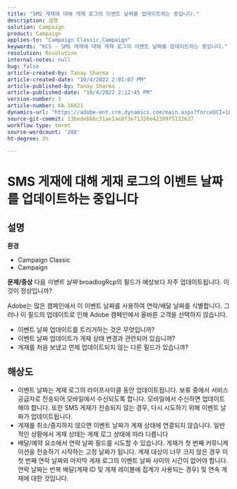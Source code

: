 ```yaml
---
title: "SMS 게재에 대해 게재 로그의 이벤트 날짜를 업데이트하는 중입니다."
description: 설명
solution: Campaign
product: Campaign
applies-to: "Campaign Classic,Campaign"
keywords: "KCS - SMS 게재에 대해 게재 로그의 이벤트 날짜를 업데이트하는 중입니다."
resolution: Resolution
internal-notes: null
bug: false
article-created-by: Tanay Sharma .
article-created-date: "10/4/2022 2:01:07 PM"
article-published-by: Tanay Sharma .
article-published-date: "10/4/2022 2:12:45 PM"
version-number: 3
article-number: KA-16021
dynamics-url: "https://adobe-ent.crm.dynamics.com/main.aspx?forceUCI=1&pagetype=entityrecord&etn=knowledgearticle&id=35c58ef9-ec43-ed11-bba2-0022480868ff"
source-git-commit: 13bedeb66c31ae1ae8f3e71326e42399f5132637
workflow-type: tm+mt
source-wordcount: '288'
ht-degree: 3%

---
```


# SMS 게재에 대해 게재 로그의 이벤트 날짜를 업데이트하는 중입니다

## 설명

<b>환경</b>
- Campaign Classic
- Campaign

<b>문제/증상</b>
다음 *이벤트 날짜* broadlogRcp의 필드가 예상보다 자주 업데이트됩니다. 이것이 정상입니까?

Adobe는 많은 캠페인에서 이 이벤트 날짜를 사용하여 연락/배달 날짜를 식별합니다. 그러나 이 필드의 업데이트로 인해 Adobe 캠페인에서 올바른 고객을 선택하지 않습니다.

- 이벤트 날짜 업데이트를 트리거하는 것은 무엇입니까?
- 이벤트 날짜 업데이트가 게재 상태 변경과 관련되어 있습니까?
- 게재를 처음 보냈고 언제 업데이트되지 않는 다른 필드가 있습니까?





## 해상도


- 이벤트 날짜는 게재 로그의 라이프사이클 동안 업데이트됩니다. 보류 중에서 서비스 공급자로 전송되어 모바일에서 수신되도록 합니다. 모바일에서 수신하면 업데이트해야 합니다. 또한 SMS 게재가 전송되지 않는 경우, 다시 시도하기 위해 이벤트 날짜가 업데이트됩니다.
- 게재를 취소/중지하지 않으면 이벤트 날짜가 게재 상태에 연결되지 않습니다. 일반적인 상황에서 게재 상태는 게재 로그 상태에 따라 다릅니다
- 배달/예약 요소에서 연락 날짜 필드를 시도할 수 있습니다. 게재가 첫 번째 커뮤니케이션을 전송하기 시작하는 고정 날짜가 됩니다. 게재 대상이 너무 크지 않은 경우 이 첫 번째 연락 날짜와 마지막 게재 로그의 이벤트 날짜 사이의 시간이 없어야 합니다. 연락 날짜는 반복 배달(게재 ID 및 게재 레이블에 집계가 사용되는 경우) 및 연속 게재에 대한 것입니다.

